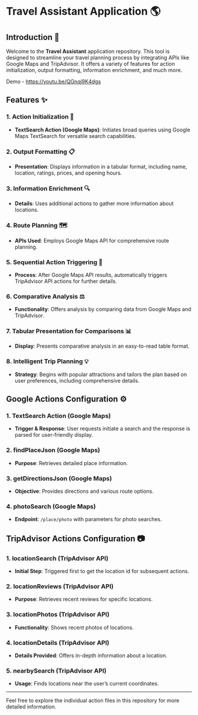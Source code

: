 # Travel Assistant Application :earth_americas:

## Introduction :page_facing_up:
Welcome to the **Travel Assistant** application repository. This tool is designed to streamline your travel planning process by integrating APIs like Google Maps and TripAdvisor. It offers a variety of features for action initialization, output formatting, information enrichment, and much more.

Demo - https://youtu.be/QGnqj9K4dgs

## Features :sparkles:

### 1. Action Initialization :rocket:
- **TextSearch Action (Google Maps)**: Initiates broad queries using Google Maps TextSearch for versatile search capabilities.

### 2. Output Formatting :clipboard:
- **Presentation**: Displays information in a tabular format, including name, location, ratings, prices, and opening hours.

### 3. Information Enrichment :mag:
- **Details**: Uses additional actions to gather more information about locations.

### 4. Route Planning :world_map:
- **APIs Used**: Employs Google Maps API for comprehensive route planning.

### 5. Sequential Action Triggering :link:
- **Process**: After Google Maps API results, automatically triggers TripAdvisor API actions for further details.

### 6. Comparative Analysis :balance_scale:
- **Functionality**: Offers analysis by comparing data from Google Maps and TripAdvisor.

### 7. Tabular Presentation for Comparisons :bar_chart:
- **Display**: Presents comparative analysis in an easy-to-read table format.

### 8. Intelligent Trip Planning :bulb:
- **Strategy**: Begins with popular attractions and tailors the plan based on user preferences, including comprehensive details.

## Google Actions Configuration :gear:

### 1. TextSearch Action (Google Maps)
- **Trigger & Response**: User requests initiate a search and the response is parsed for user-friendly display.

### 2. findPlaceJson (Google Maps)
- **Purpose**: Retrieves detailed place information.

### 3. getDirectionsJson (Google Maps)
- **Objective**: Provides directions and various route options.

### 4. photoSearch (Google Maps)
- **Endpoint**: `/place/photo` with parameters for photo searches.

## TripAdvisor Actions Configuration :camera:

### 1. locationSearch (TripAdvisor API)
- **Initial Step**: Triggered first to get the location id for subsequent actions.

### 2. locationReviews (TripAdvisor API)
- **Purpose**: Retrieves recent reviews for specific locations.

### 3. locationPhotos (TripAdvisor API)
- **Functionality**: Shows recent photos of locations.

### 4. locationDetails (TripAdvisor API)
- **Details Provided**: Offers in-depth information about a location.

### 5. nearbySearch (TripAdvisor API)
- **Usage**: Finds locations near the user’s current coordinates.

---

Feel free to explore the individual action files in this repository for more detailed information.
